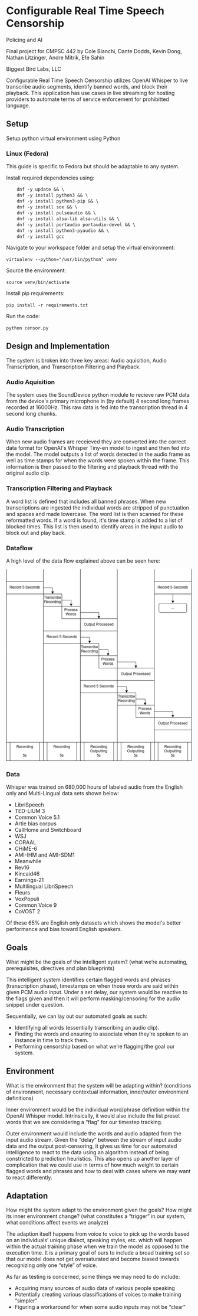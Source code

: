 # Configurable Real Time Speech Censorship
Policing and AI

Final project for CMPSC 442 by Cole Bianchi, Dante Dodds, Kevin Dong, Nathan Litzinger, Andre Mitrik, Efe Sahin

Biggest Bird Labs, LLC

Configurable Real Time Speech Censorship utilizes OpenAI Whisper to live transcribe audio segments, identify banned words, and block their playback. This application has use cases in live streaming for hosting providers to automate terms of service enforcement for prohibitted language.

## Setup

Setup python virtual environment using Python

### Linux (Fedora)
This guide is specific to Fedora but should be adaptable to any system.

Install required dependencies using:

```
	dnf -y update && \
	dnf -y install python3 && \
	dnf -y install python3-pip && \
	dnf -y install sox && \
	dnf -y install pulseaudio && \
	dnf -y install alsa-lib alsa-utils && \
	dnf -y install portaudio portaudio-devel && \
	dnf -y install python3-pyaudio && \
	dnf -y install gcc
```

Navigate to your workspace folder and setup the virtual environment:

`virtualenv --python="/usr/bin/python" venv`

Source the environment:

`source venv/bin/activate`

Install pip requirements:

`pip install -r requirements.txt`

Run the code:

`python censor.py`

## Design and Implementation

The system is broken into three key areas: Audio aquisition, Audio Transcription, and Transcription Filtering and Playback.

### Audio Aquisition

The system uses the SoundDevice python module to recieve raw PCM data from the device's primary microphone in (by default) 4 second long frames recorded at 16000Hz. This raw data is fed into the transcription thread in 4 second long chunks.

### Audio Transcription

When new audio frames are receieved they are converted into the correct data format for OpenAI's Whisper Tiny-en model to ingest and then fed into the model. The model outputs a list of words detected in the audio frame as well as time stamps for when the words were spoken within the frame. This information is then passed to the filtering and playback thread with the original audio clip.

### Transcription Filtering and Playback

A word list is defined that includes all banned phrases. When new transcriptions are ingested the individual words are stripped of punctuation and spaces and made lowercase. The word list is then scanned for these reformatted words. If a word is found, it's time stamp is added to a list of blocked times. This list is then used to identify areas in the input audio to block out and play back.

### Dataflow

A high level of the data flow explained above can be seen here:

![Dataflow](assets/dataflow.drawio.png)

### Data

Whisper was trained on 680,000 hours of labeled audio from the English only and Multi-Lingual data sets shown below:

- LibriSpeech
- TED-LIUM 3
- Common Voice 5.1
- Artie bias corpus
- CallHome and Switchboard
- WSJ
- CORAAL
- CHiME-6
- AMI-IHM and AMI-SDM1
- Meanwhile
- Rev16
- Kincaid46
- Earnings-21
- Multilingual LibriSpeech
- Fleurs
- VoxPopuli
- Common Voice 9
- CoVOST 2

Of these 65% are English only datasets which shows the model's better performance and bias toward English speakers.

## Goals
What might be the goals of the intelligent system? (what we’re automating,
prerequisites, directives and plan blueprints)

This intelligent system identifies certain flagged words and phrases (transcription phase), timestamps on when those words are said within given PCM audio input. Under a set delay, our system would be reactive to the flags given and then it will perform masking/censoring for the audio snippet under question.

Sequentially, we can lay out our automated goals as such:

- Identifying all words (essentially transcribing an audio clip).
- Finding the words and ensuring to associate when they’re spoken to an instance in time to track them.
- Performing censorship based on what we’re flagging/the goal our system.

## Environment
What is the environment that the system will be adapting within? (conditions of environment, necessary contextual information, inner/outer environment
definitions)

Inner environment would be the individual word/phrase definition within the OpenAI Whisper model. Intrinsically, it would also include the list preset words that we are considering a “flag” for our timestep tracking.

Outer environment would include the words and audio adapted from the input audio stream. Given the “delay” between the stream of input audio data and the output post-censoring, it gives us time for our automated intelligence to react to the data using an algorithm instead of being constricted to prediction heuristics. This also opens up another layer of complication that
we could use in terms of how much weight to certain flagged words and phrases and how to deal with cases where we may want to react differently.

## Adaptation
How might the system adapt to the environment given the goals? How might its
inner environment change? (what constitutes a “trigger” in our system, what
conditions affect events we analyze)

The adaption itself happens from voice to voice to pick up the words based on an individuals’ unique dialect, speaking styles, etc. which will happen within the actual training phase when we train the model as opposed to the execution time. It is a primary goal of ours to include a broad training set so that our model does not get oversaturated and become biased towards recognizing only one “style” of voice.

As far as testing is concerned, some things we may need to do include:
- Acquiring many sources of audio data of various people speaking
- Potentially creating various classifications of voices to make training “simpler”
- Figuring a workaround for when some audio inputs may not be “clear”